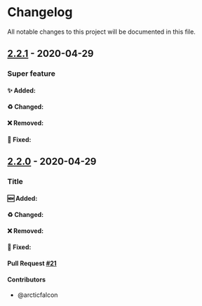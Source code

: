# Changelog
All notable changes to this project will be documented in this file.

## [2.2.1](https://github.com/arcticfalcon/test-actions/tree/2.2.0) - 2020-04-29
### Super feature
#### :sparkles: Added:
#### :recycle: Changed:
#### :x: Removed:
#### :bug: Fixed:

## [2.2.0](https://github.com/arcticfalcon/test-actions/tree/2.2.0) - 2020-04-29
### Title
#### :new: Added:
#### :recycle: Changed:
#### :x: Removed:
#### :bug: Fixed:

#### Pull Request [#21](https://github.com/arcticfalcon/test-actions/pull/21)
#### Contributors
- @arcticfalcon
